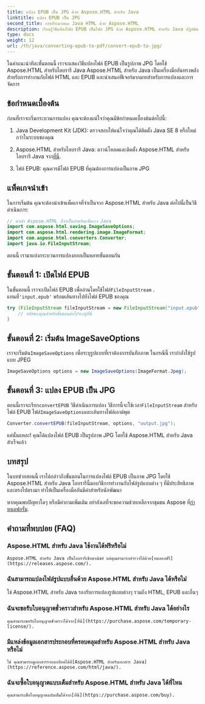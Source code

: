 ```yaml
---
title: แปลง EPUB เป็น JPG ด้วย Aspose.HTML สำหรับ Java
linktitle: แปลง EPUB เป็น JPG
second_title: การประมวลผล Java HTML ด้วย Aspose.HTML
description: เรียนรู้วิธีแปลงไฟล์ EPUB เป็นไฟล์ JPG ด้วย Aspose.HTML สำหรับ Java ปฏิบัติตามคำแนะนำทีละขั้นตอนของเราเพื่อการแปลงที่ราบรื่น
type: docs
weight: 12
url: /th/java/converting-epub-to-pdf/convert-epub-to-jpg/
---
```


ในคำแนะนำทีละขั้นตอนนี้ เราจะแสดงวิธีแปลงไฟล์ EPUB เป็นรูปภาพ JPG โดยใช้ Aspose.HTML สำหรับไลบรารี Java Aspose.HTML สำหรับ Java เป็นเครื่องมืออันทรงพลังสำหรับการทำงานกับไฟล์ HTML และ EPUB และนำเสนอฟีเจอร์มากมายสำหรับการแปลงและการจัดการ

## ข้อกำหนดเบื้องต้น

ก่อนที่เราจะเริ่มกระบวนการแปลง คุณจะต้องแน่ใจว่าคุณมีข้อกำหนดเบื้องต้นต่อไปนี้:

1. Java Development Kit (JDK): ตรวจสอบให้แน่ใจว่าคุณได้ติดตั้ง Java SE 8 หรือใหม่กว่าในระบบของคุณ

2.  Aspose.HTML สำหรับไลบรารี Java: ดาวน์โหลดและติดตั้ง Aspose.HTML สำหรับไลบรารี Java จาก[ที่นี่](https://releases.aspose.com/html/java/).

3. ไฟล์ EPUB: คุณควรมีไฟล์ EPUB ที่คุณต้องการแปลงเป็นภาพ JPG

## แพ็คเกจนำเข้า

ในการเริ่มต้น คุณจะต้องนำเข้าแพ็คเกจที่จำเป็นจาก Aspose.HTML สำหรับ Java ต่อไปนี้เป็นวิธีดำเนินการ:

```java
// นำเข้า Aspose.HTML ที่จำเป็นสำหรับแพ็คเกจ Java
import com.aspose.html.saving.ImageSaveOptions;
import com.aspose.html.rendering.image.ImageFormat;
import com.aspose.html.converters.Converter;
import java.io.FileInputStream;
```

ตอนนี้ เรามาแบ่งกระบวนการแปลงออกเป็นหลายขั้นตอนกัน

## ขั้นตอนที่ 1: เปิดไฟล์ EPUB

 ในขั้นตอนนี้ เราจะเปิดไฟล์ EPUB เพื่ออ่านโดยใช้ไฟล์`FileInputStream` . แทนที่`'input.epub'` พร้อมเส้นทางไปยังไฟล์ EPUB ของคุณ

```java
try (FileInputStream fileInputStream = new FileInputStream("input.epub")) {
    // รหัสของคุณสำหรับขั้นตอนต่อไปจะอยู่ที่นี่
}
```

## ขั้นตอนที่ 2: เริ่มต้น ImageSaveOptions

เราจะเริ่มต้น`ImageSaveOptions` เพื่อระบุรูปแบบที่เราต้องการบันทึกภาพ ในกรณีนี้ เรากำลังใช้รูปแบบ JPEG

```java
ImageSaveOptions options = new ImageSaveOptions(ImageFormat.Jpeg);
```

## ขั้นตอนที่ 3: แปลง EPUB เป็น JPG

 ตอนนี้เราจะเรียก`convertEPUB` วิธีดำเนินการแปลง วิธีการนี้จะใช้เวลา`FileInputStream` สำหรับไฟล์ EPUB ไฟล์`ImageSaveOptions`และเส้นทางไฟล์เอาต์พุต

```java
Converter.convertEPUB(fileInputStream, options, "output.jpg");
```

แค่นั้นแหละ! คุณได้แปลงไฟล์ EPUB เป็นรูปภาพ JPG โดยใช้ Aspose.HTML สำหรับ Java สำเร็จแล้ว

## บทสรุป

ในบทช่วยสอนนี้ เราได้กล่าวถึงขั้นตอนในการแปลงไฟล์ EPUB เป็นภาพ JPG โดยใช้ Aspose.HTML สำหรับ Java ไลบรารีนี้มอบวิธีการทำงานกับไฟล์รูปแบบต่าง ๆ ที่มีประสิทธิภาพและตรงไปตรงมา ทำให้เป็นเครื่องมืออันมีค่าสำหรับนักพัฒนา

 หากคุณพบปัญหาใดๆ หรือมีคำถามเพิ่มเติม อย่าลังเลที่จะขอความช่วยเหลือจากชุมชน Aspose ที่[กำหนดฟอรั่ม](https://forum.aspose.com/).

## คำถามที่พบบ่อย (FAQ)

### Aspose.HTML สำหรับ Java ใช้งานได้ฟรีหรือไม่
    Aspose.HTML สำหรับ Java เป็นไลบรารีเชิงพาณิชย์ แต่คุณสามารถสำรวจได้ด้วย[ทดลองฟรี](https://releases.aspose.com/).

### ฉันสามารถแปลงไฟล์รูปแบบอื่นด้วย Aspose.HTML สำหรับ Java ได้หรือไม่
   ใช่ Aspose.HTML สำหรับ Java รองรับการแปลงรูปแบบต่างๆ รวมถึง HTML, EPUB และอื่นๆ

### ฉันจะขอรับใบอนุญาตชั่วคราวสำหรับ Aspose.HTML สำหรับ Java ได้อย่างไร
    คุณสามารถขอรับใบอนุญาตชั่วคราวได้จาก[ที่นี่](https://purchase.aspose.com/temporary-license/).

### มีแหล่งข้อมูลเอกสารประกอบที่ครอบคลุมสำหรับ Aspose.HTML สำหรับ Java หรือไม่
    ใช่ คุณสามารถดูเอกสารรายละเอียดได้ที่[Aspose.HTML สำหรับเอกสาร Java](https://reference.aspose.com/html/java/).

### ฉันจะซื้อใบอนุญาตแบบเต็มสำหรับ Aspose.HTML สำหรับ Java ได้ที่ไหน
    คุณสามารถซื้อใบอนุญาตฉบับเต็มได้จาก[ที่นี่](https://purchase.aspose.com/buy).


